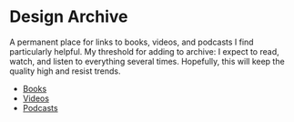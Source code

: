 # Design Archive
A permanent place for links to books, videos, and podcasts I find particularly helpful. My threshold for adding to archive: I expect to read, watch, and listen to everything several times. Hopefully, this will keep the quality high and resist trends.

* [Books](https://github.com/danritz/design-archive/blob/master/books.md)
* [Videos](https://github.com/danritz/design-archive/blob/master/videos.md)
* [Podcasts](https://github.com/danritz/design-archive/blob/master/podcasts.md)
